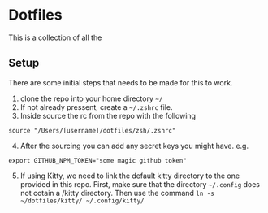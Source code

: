 # Dotfiles

This is a collection of all the

## Setup

There are some initial steps that needs to be made for this to work.

1. clone the repo into your home directory `~/`
2. If not already pressent, create a `~/.zshrc` file.
3. Inside source the rc from the repo with the following
```shell
source "/Users/[username]/dotfiles/zsh/.zshrc"
```
4. After the sourcing you can add any secret keys you might have. e.g.
```shell
export GITHUB_NPM_TOKEN="some magic github token"
```
5. If using Kitty, we need to link the default kitty directory to the one provided in this repo. First, make sure that the directory `~/.config` does not cotain a /kitty directory. Then use the command `ln -s ~/dotfiles/kitty/ ~/.config/kitty/`
